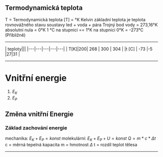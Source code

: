 ## Termodynamická teplota
T = Termodynamická teplota
\[T\] = °K   Kelvin
základní teplota je teplota rovnovážného stavu soustavy
led + voda + pára
Trojný bod vody = 273,16°K
absolutní nula = 0°K
1 °C na stupnici == 1°K na stupnici
0°K = -273°C (Přibližně)

---
| teploty|||
|---|---|---|---|---|
| T[K]|200| 268 | 300 | 304 |
|t [C] | -73 |-5 |27|31 |



---

# Vnitřní energie
1) $E_K$
2) $E_P$

## Změna vnitřní Energie

### Základ zachování energie
mechanika: $E_K + E_P = konst$
molekulární: $E_K + E_P + U = konst$ 
$Q = m*c*\Delta t$
c = měrná tepelná kapacita
m = hmotnost
$\Delta$ t = rozdíl teplot tělesa

---




